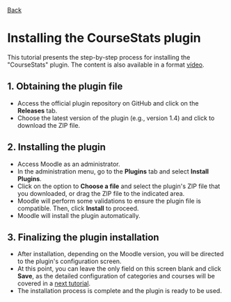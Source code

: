 [Back](../README.md)

# Installing the CourseStats plugin

This tutorial presents the step-by-step process for installing the "CourseStats" plugin. The content is also available in a format  [vídeo](https://www.youtube.com/watch?v=qLNvJU4EPpQ).

## 1. Obtaining the plugin file
- Access the official plugin repository on GitHub and click on the **Releases** tab.
- Choose the latest version of the plugin (e.g., version 1.4) and click to download the ZIP file.

## 2. Installing the plugin
- Access Moodle as an administrator.
- In the administration menu, go to the **Plugins** tab and select **Install Plugins**.
- Click on the option to **Choose a file** and select the plugin's ZIP file that you downloaded, or drag the ZIP file to the indicated area.
- Moodle will perform some validations to ensure the plugin file is compatible. Then, click **Install** to proceed.
- Moodle will install the plugin automatically.

## 3. Finalizing the plugin installation
- After installation, depending on the Moodle version, you will be directed to the plugin's configuration screen.
- At this point, you can leave the only field on this screen blank and click **Save**, as the detailed configuration of categories and courses will be covered in a [next tutorial](./first_usage.md).
- The installation process is complete and the plugin is ready to be used.

